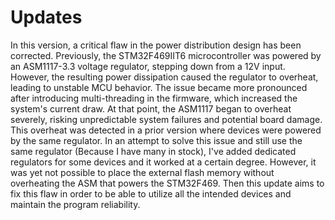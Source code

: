 # Updates
In this version, a critical flaw in the power distribution design has been corrected. Previously, the STM32F469IIT6 microcontroller was powered by an ASM1117-3.3 voltage regulator, stepping down from a 12V input. However, the resulting power dissipation caused the regulator to overheat, leading to unstable MCU behavior.
The issue became more pronounced after introducing multi-threading in the firmware, which increased the system's current draw. At that point, the ASM1117 began to overheat severely, risking unpredictable system failures and potential board damage.
This overheat was detected in a prior version where devices were powered by the same regulator. In an attempt to solve this issue and still use the same regulator (Because I have many in stock), I've added dedicated regulators for some devices and it worked at a certain degree. However, it was yet not possible to place the external flash memory without overheating the ASM that powers the STM32F469. Then this update aims to fix this flaw in order to be able to utilize all the intended devices and maintain the program reliability.  

